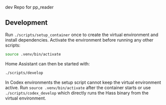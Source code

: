 dev Repo for pp_reader

## Development

Run `./scripts/setup_container` once to create the virtual environment and
install dependencies. Activate the environment before running any other
scripts:

```bash
source .venv/bin/activate
```

Home Assistant can then be started with:

```bash
./scripts/develop
```

In Codex environments the setup script cannot keep the virtual
environment active. Run `source .venv/bin/activate` after the container
starts or use `./scripts/codex_develop` which directly runs the Hass
binary from the virtual environment.
